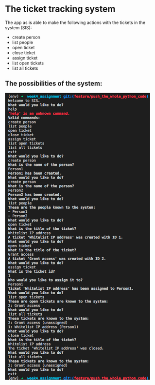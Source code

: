 # The ticket tracking system

The app as is able to make the following actions with the tickets in the system (SIS):
  * create person
  * list people
  * open ticket
  * close ticket
  * assign ticket
  * list open tickets
  * list all tickets

## The possibilities of the system:
![The example](/images/example.png)

